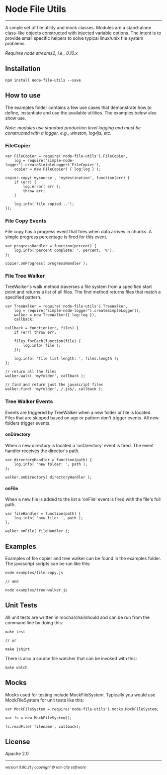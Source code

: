 # Node File Utils
- - -

A simple set of file utility and mock classes.  Modules are a stand-alone class-like objects constructed with injected variable options.  The intent is to provide small specific helpers to solve typical linux/unix file system problems.

_Requires node streams2, i.e., 0.10.x_

## Installation

    npm install node-file-utils --save


## How to use

The examples folder contains a few use cases that demonstrate how to define, instantiate and use the available utilities.  The examples below also show use.

_Note: modules use standard production level logging and must be constructed with a logger, e.g., winston, log4js, etc._

### FileCopier

	var FileCopier = require('node-file-utils').FileCopier,
		log = require('simple-node-logger').createSimipleLogger('FileCopier'),
		copier = new FileCopier( { log:log } );
		
	copier.copy('mysource', 'mydestination', function(err) {
		if (err) {
			log.error( err );
			throw err;
		}
		
		log.info('file copied...');
	});
	
### File Copy Events

File copy has a progress event that fires when data arrives in chunks.  A simple progress percentage is fired for this event.

	var progressHandler = function(percent) {
		log.info('percent complete: ', percent, '%');
	};
	
	copier.onProgress( progressHandler );

### File Tree Walker

TreeWalker's walk method traverses a file system from a specified start point and returns a list of all files.  The find method returns files that match a specified pattern.

	var TreeWalker = require('node-file-utils').TreeWalker,
    	log = require('simple-node-logger').createSimpleLogger(),
    	walker = new TreeWalker({ log:log }),
    	callback;
    	
    callback = function(err, files) {
    	if (err) throw err;

    	files.forEach(function(file) {
        	log.info( file );
    	}); 

    	log.info( 'file list length: ', files.length );
    };

	// return all the files
	walker.walk( 'myfolder', callback );
	
	// find and return just the javascript files
	walker.find( 'myfolder', /.js$/, callback );
	
### Tree Walker Events

Events are triggered by TreeWalker when a new folder or file is located.  Files that are skipped based on age or pattern don't trigger events.  All new folders trigger events.


#### onDirectory

When a new directory is located a 'onDirectory' event is fired.  The event handler receives the director's path.

	var directoryHandler = function(path) {
		log.info( 'new folder: ', path );
	};
	
	walker.onDirectory( directoryHandler );

#### onFile

When a new file is added to the list a 'onFile' event is fired with the file's full path.

	var fileHandler = function(path) {
		log.info( 'new file: ', path );
	};
	
	walker.onFile( fileHandler );

## Examples

Examples of file copier and tree walker can be found in the examples folder. The javascript scripts can be run like this:

	node examples/file-copy.js
	
	// and
	
	node examples/tree-walker.js

## Unit Tests

All unit tests are written in mocha/chai/should and can be run from the command line by doing this:

	make test
	
	// or
	
	make jshint
	
There is also a source file watcher that can be invoked with this:

	make watch
	
## Mocks

Mocks used for testing include MockFileSystem.  Typically you would use MockFileSystem for unit tests like this:

    var MockFileSystem = require('node-file-utils').mocks.MockFileSystem;

    var fs = new MockFileSystem();

    fs.readFile('filename', callback);

## License

Apache 2.0

- - -
<p><small><em>version 0.90.21 | copyright © rain city software </em></small></p>

